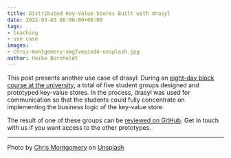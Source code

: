 ```yaml
---
title: Distributed Key-Value Stores Built with drasyl
date: 2022-03-03 00:00:00+00:00
tags:
- teaching
- use case
images:
- chris-montgomery-smgTvepind4-unsplash.jpg
author: Heiko Bornholdt
---
```



This post presents another use case of drasyl:
During an [eight-day block course at the university](https://vsis-www.informatik.uni-hamburg.de/vsis/teaching/coursekvv/528), a total of five student groups designed and prototyped key-value stores.
In the process, drasyl was used for communication so that the students could fully concentrate on implementing the business logic of the key-value store.
<!--more-->
The result of one of these groups can be [reviewed on GitHub](https://github.com/Plytek/keyvaluedrasy).
Get in touch with us if you want access to the other prototypes.

---

Photo by [Chris Montgomery](https://unsplash.com/@cwmonty) on [Unsplash](https://unsplash.com/)